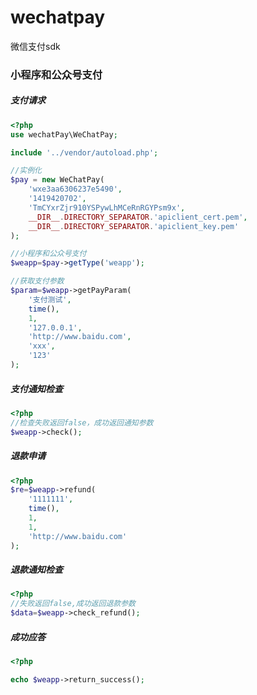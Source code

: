 # wechatpay
微信支付sdk

###  小程序和公众号支付

##### 支付请求

```php
<?php
use wechatPay\WeChatPay;

include '../vendor/autoload.php';

//实例化
$pay = new WeChatPay(
    'wxe3aa6306237e5490',
    '1419420702',
    'TmCYxrZjr910YSPywLhMCeRnRGYPsm9x',
    __DIR__.DIRECTORY_SEPARATOR.'apiclient_cert.pem',
    __DIR__.DIRECTORY_SEPARATOR.'apiclient_key.pem'
);

//小程序和公众号支付
$weapp=$pay->getType('weapp');

//获取支付参数
$param=$weapp->getPayParam(
    '支付测试',
    time(),
    1,
    '127.0.0.1',
    'http://www.baidu.com',
    'xxx',
    '123'
);

```

##### 支付通知检查

```php
<?php
//检查失败返回false，成功返回通知参数
$weapp->check();
```

##### 退款申请
```php
<?php
$re=$weapp->refund(
    '1111111',
    time(),
    1,
    1,
    'http://www.baidu.com'
);
```

##### 退款通知检查
```php
<?php
//失败返回false,成功返回退款参数
$data=$weapp->check_refund();
```

##### 成功应答
```php
<?php

echo $weapp->return_success();
```
